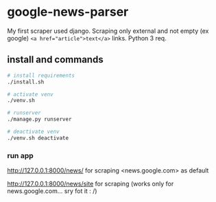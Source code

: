 # google-news-parser
My first scraper used django.
Scraping only external and not empty (ex google) ```<a href="article">text</a>``` links.
Python 3 req.

## install and commands

``` bash
# install requirements
./install.sh

# activate venv
./venv.sh

# runserver
./manage.py runserver

# deactivate venv
./venv.sh deactivate
```

### run app
http://127.0.0.1:8000/news/ for scraping <news.google.com> as default

http://127.0.0.1:8000/news/site for scraping <site> (works only for news.google.com... sry fot it : /)
